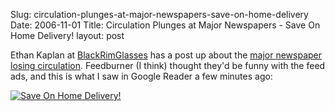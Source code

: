 Slug: circulation-plunges-at-major-newspapers-save-on-home-delivery
Date: 2006-11-01
Title: Circulation Plunges at Major Newspapers - Save On Home Delivery!
layout: post

Ethan Kaplan at [BlackRimGlasses](http://blackrimglasses.com) has a post up about the [major newspaper losing circulation](http://feeds.feedburner.com/~r/blackrimglasses/~3/43823298/). Feedburner (I think) thought they&#39;d be funny with the feed ads, and this is what I saw in Google Reader a few minutes ago:

<a class="imagelink" href="http://redmonk.net/mt/mt-static/uploads/2006/10/BRG_NYT.png" title="Save On Home Delivery!"><img alt="Save On Home Delivery!" class="at-xid-6a010534988cd3970b0120a5b362d4970c" id="image2383" src="https://steveivy.typepad.com/.a/6a010534988cd3970b0120a5b362d4970c-pi" /></a>
